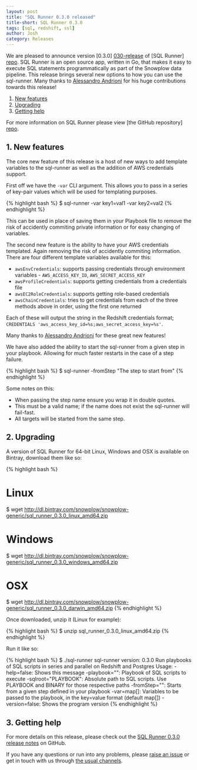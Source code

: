 ```yaml
---
layout: post
title: "SQL Runner 0.3.0 released"
title-short: SQL Runner 0.3.0
tags: [sql, redshift, ssl]
author: Josh
category: Releases
---
```


We are pleased to announce version [0.3.0] [030-release] of [SQL Runner] [repo]. SQL Runner is an open source app, written in Go, that makes it easy to execute SQL statements programmatically as part of the Snowplow data pipeline.  This release brings several new options to how you can use the sql-runner.  Many thanks to [Alessandro Andrioni][andrioni] for his huge contributions towards this release!

1. [New features](/blog/2015/11/04/sql-runner-0.3.0-released/#new-features)
2. [Upgrading](/blog/2015/11/04/sql-runner-0.3.0-released/#upgrading)
3. [Getting help](/blog/2015/11/04/sql-runner-0.3.0-released/#help)

<!--more-->

For more information on SQL Runner please view [the GitHub repository] [repo].

<h2 id="new-features">1. New features</h2>

The core new feature of this release is a host of new ways to add template variables to the sql-runner as well as the addition of AWS credentials support.

First off we have the `-var` CLI argument.  This allows you to pass in a series of key-pair values which will be used for templating purposes.

{% highlight bash %}
$ sql-runner -var key1=val1 -var key2=val2
{% endhighlight %}

This can be used in place of saving them in your Playbook file to remove the risk of accidently commiting private information or for easy changing of variables.

The second new feature is the ability to have your AWS credentials templated.  Again removing the risk of accidently commiting information.  There are four different template variables available for this:

* `awsEnvCredentials`: supports passing credentials through environment variables - `AWS_ACCESS_KEY_ID`, `AWS_SECRET_ACCESS_KEY`
* `awsProfileCredentials`: supports getting credentials from a credentials file
* `awsEC2RoleCredentials`: supports getting role-based credentials
* `awsChainCredentials`: tries to get credentials from each of the three methods above in order, using the first one returned

Each of these will output the string in the Redshift credentials format; `CREDENTIALS 'aws_access_key_id=%s;aws_secret_access_key=%s'`.

Many thanks to [Alessandro Andrioni][andrioni] for these great new features!

We have also added the ability to start the sql-runner from a given step in your playbook.  Allowing for much faster restarts in the case of a step failure.

{% highlight bash %}
$ sql-runner -fromStep "The step to start from"
{% endhighlight %}

Some notes on this:

* When passing the step name ensure you wrap it in double quotes.
* This must be a valid name; if the name does not exist the sql-runner will fail-fast.
* All targets will be started from the same step.

<h2 id="upgrading">2. Upgrading</h2>

A version of SQL Runner for 64-bit Linux, Windows and OSX is available on Bintray, download them like so:

{% highlight bash %}
# Linux
$ wget http://dl.bintray.com/snowplow/snowplow-generic/sql_runner_0.3.0_linux_amd64.zip

# Windows
$ wget http://dl.bintray.com/snowplow/snowplow-generic/sql_runner_0.3.0_windows_amd64.zip

# OSX
$ wget http://dl.bintray.com/snowplow/snowplow-generic/sql_runner_0.3.0_darwin_amd64.zip
{% endhighlight %}

Once downloaded, unzip it (Linux for example):

{% highlight bash %}
$ unzip sql_runner_0.3.0_linux_amd64.zip
{% endhighlight %}

Run it like so:

{% highlight bash %}
$ ./sql-runner
sql-runner version: 0.3.0
Run playbooks of SQL scripts in series and parallel on Redshift and Postgres
Usage:
  -help=false: Shows this message
  -playbook="": Playbook of SQL scripts to execute
  -sqlroot="PLAYBOOK": Absolute path to SQL scripts. Use PLAYBOOK and BINARY for those respective paths
  -fromStep="": Starts from a given step defined in your playbook
  -var=map[]: Variables to be passed to the playbook, in the key=value format (default map[])
  -version=false: Shows the program version
{% endhighlight %}

<h2 id="help">3. Getting help</h2>

For more details on this release, please check out the [SQL Runner 0.3.0 release notes][030-release] on GitHub.

If you have any questions or run into any problems, please [raise an issue][issues] or get in touch with us through [the usual channels][talk-to-us].

[andrioni]: https://github.com/andrioni

[repo]: https://github.com/snowplow/sql-runner
[issues]: https://github.com/snowplow/sql-runner/issues
[030-release]: https://github.com/snowplow/sql-runner/releases/tag/0.3.0
[talk-to-us]: https://github.com/snowplow/snowplow/wiki/Talk-to-us
